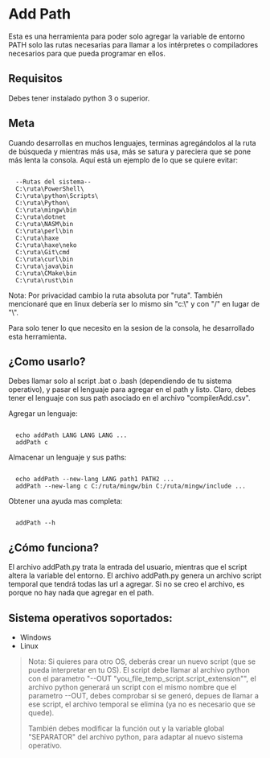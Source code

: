 # Add Path
<p>
  Esta es una herramienta para poder solo agregar la variable de entorno PATH
  solo las rutas necesarias para llamar a los intérpretes o compiladores necesarios
  para que pueda programar en ellos.
</p>

## Requisitos

Debes tener instalado python 3 o superior.

## Meta

<p>
  Cuando desarrollas en muchos lenguajes, terminas agregándolos al la ruta de búsqueda y mientras más usa, más se satura y pareciera que se pone más lenta la consola. Aquí está un ejemplo de lo que se quiere evitar:
</p>
<pre><code>
  --Rutas del sistema--
  C:\ruta\PowerShell\
  C:\ruta\python\Scripts\
  C:\ruta\Python\
  C:\ruta\mingw\bin
  C:\ruta\dotnet
  C:\ruta\NASM\bin
  C:\ruta\perl\bin
  C:\ruta\haxe
  C:\ruta\haxe\neko
  C:\ruta\Git\cmd
  C:\ruta\curl\bin
  C:\ruta\java\bin
  C:\ruta\CMake\bin
  C:\ruta\rust\bin
</code></pre>
<p>
  Nota: Por privacidad cambio la ruta absoluta por "ruta". También mencionaré que en linux debería ser lo mismo sin "c:\" y con "/" en lugar de "\". 
</p>
<p>Para solo tener lo que necesito en la sesion de la consola, he desarrollado esta herramienta.</p>

## ¿Como usarlo?

<p>
  Debes llamar solo al script .bat o .bash (dependiendo de tu sistema operativo), y pasar el lenguaje para agregar en el path y listo. Claro, debes tener el lenguaje con sus path asociado en el archivo "compilerAdd.csv". 
</p>
Agregar un lenguaje:
<pre><code>
  echo addPath LANG LANG LANG ...
  addPath c
</code></pre>
Almacenar un lenguaje y sus paths:
<pre><code>
  echo addPath --new-lang LANG path1 PATH2 ...
  addPath --new-lang c C:/ruta/mingw/bin C:/ruta/mingw/include ...
</code></pre>
Obtener una ayuda mas completa:
<pre><code>
  addPath --h
</code></pre>

## ¿Cómo funciona?

El archivo addPath.py trata la entrada del usuario, mientras que el script altera la variable del entorno. El archivo addPath.py genera un archivo script temporal que tendrá todas las url a agregar. Si no se creo el archivo, es porque no hay nada que agregar en el path.

## Sistema operativos soportados:

- Windows
- Linux

> Nota: Si quieres para otro OS, deberás crear un nuevo script (que se pueda interpretar en tu OS). El script debe llamar al archivo python con el parametro "--OUT "you_file_temp_script.script_extension"", el archivo python generará un script con el mismo nombre que el parametro --OUT, debes comprobar si se generó, depues de llamar a ese script, el archivo temporal se elimina (ya no es necesario que se quede).
> 
> También debes modificar la función out y la variable global "SEPARATOR" del archivo python, para adaptar al nuevo sistema operativo.
